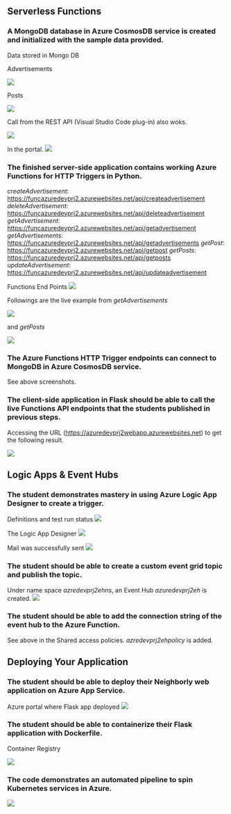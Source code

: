 
## Serverless Functions
### A MongoDB database in Azure CosmosDB service is created and initialized with the sample data provided.

Data stored in Mongo DB

Advertisements

![](img/2021-06-04-13-24-26.png)

Posts

![](img/2021-06-04-13-25-28.png)

Call from the REST API (Visual Studio Code plug-in) also woks.

![](img/2021-06-04-15-23-05.png)

In the portal.
![](img/2021-06-04-15-24-31.png)

### The finished server-side application contains working Azure Functions for HTTP Triggers in Python.

  *createAdvertisement*: https://funcazuredevprj2.azurewebsites.net/api/createadvertisement
  *deleteAdvertisement*: https://funcazuredevprj2.azurewebsites.net/api/deleteadvertisement
  *getAdvertisement*: https://funcazuredevprj2.azurewebsites.net/api/getadvertisement
  *getAdvertisements*: https://funcazuredevprj2.azurewebsites.net/api/getadvertisements
  *getPost*: https://funcazuredevprj2.azurewebsites.net/api/getpost
  *getPosts*: https://funcazuredevprj2.azurewebsites.net/api/getposts
  *updateAdvertisement*: https://funcazuredevprj2.azurewebsites.net/api/updateadvertisement


Functions End Points
![](img/2021-06-04-13-16-27.png)


Followings are the live example from *getAdvertisements* 


![](img/2021-06-04-13-55-09.png)

and *getPosts*


![](img/2021-06-04-13-56-06.png)


### The Azure Functions HTTP Trigger endpoints can connect to MongoDB in Azure CosmosDB service.

See above screenshots.

### The client-side application in Flask should be able to call the live Functions API endpoints that the students published in previous steps.

Accessing the URL (https://azuredevprj2webapp.azurewebsites.net) to get the following result.

![](img/2021-06-04-13-29-15.png)


## Logic Apps & Event Hubs

### The student demonstrates mastery in using Azure Logic App Designer to create a trigger.

Definitions and test run status
![](2021-06-04-15-20-13.png)

The Logic App Designer
![](img/2021-06-04-15-19-14.png)

Mail was successfully sent
![](img/2021-06-04-15-14-59.png)

### The student should be able to create a custom event grid topic and publish the topic.

Under name space *azredevprj2ehns*, an Event Hub *azuredevprj2eh* is created.
![](img/2021-06-04-13-32-33.png)

### The student should be able to add the connection string of the event hub to the Azure Function.

See above in the Shared access policies.
*azredevprj2ehpolicy* is added.

## Deploying Your Application

### The student should be able to deploy their Neighborly web application on Azure App Service.

Azure portal where Flask app deployed
![](img/2021-06-04-13-26-55.png)

### The student should be able to containerize their Flask application with Dockerfile.

Container Registry

![](img/2021-06-04-13-14-00.png)


### The code demonstrates an automated pipeline to spin Kubernetes services in Azure.

![](img/2021-06-04-13-10-43.png)

